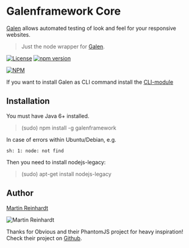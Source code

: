 # Galenframework Core

[Galen](http://galenframework.com) allows automated testing of look and feel for your responsive websites.

> Just the node wrapper for [Galen](http://galenframework.com).

[![License](https://img.shields.io/github/license/mashape/apistatus.svg)](LICENSE) [![npm version](https://badge.fury.io/js/galenframework.svg)](http://badge.fury.io/js/galenframework)

[![NPM](https://nodei.co/npm/galenframework.png?downloads=true&downloadRank=true&stars=true)](https://nodei.co/npm/galenframework/)

If you want to install Galen as CLI command install the [CLI-module](https://www.npmjs.com/package/galenframework-cli)

## Installation

You must have Java 6+ installed.

> (sudo) npm install -g galenframework

In case of errors within Ubuntu/Debian, e.g.
```
sh: 1: node: not find
```

Then you need to install  nodejs-legacy:
> (sudo) apt-get install nodejs-legacy


## Author

[Martin Reinhardt](https://github.com/hypery2k)

![Martin Reinhardt](https://s.gravatar.com/avatar/9fa901119c90e051cd6a84ca26c99043?size=496&amp;default=retro)

Thanks for Obvious and their PhantomJS project for heavy inspiration! Check their project on [Github](https://github.com/Obvious/phantomjs).
